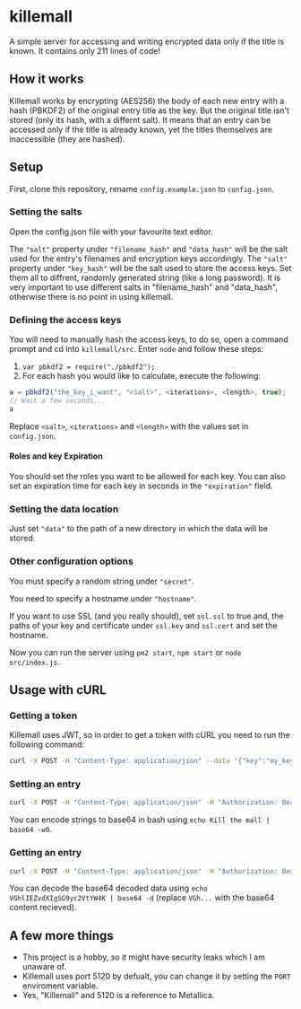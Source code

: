 # killemall
A simple server for accessing and writing encrypted data only if the title is known. It contains only 211 lines of code!

## How it works
Killemall works by encrypting (AES256) the body of each new entry with a hash (PBKDF2) of the original entry title as the key. But the original title isn't stored (only its hash, with a differnt salt). It means that an entry can be accessed only if the title is already known, yet the titles themselves are inaccessible (they are hashed).

## Setup
First, clone this repository, rename `config.example.json` to `config.json`.

### Setting the salts
Open the config.json file with your favourite text editor.

The `"salt"` property under `"filename_hash"` and `"data_hash"` will be the salt used for the entry's filenames and encryption keys accordingly. The `"salt"` property under `"key_hash"` will be the salt used to store the access keys. Set them all to diffrent, randomly generated string (like a long password). It is very important to use different salts in "filename_hash" and "data_hash", otherwise there is no point in using killemall.

### Defining the access keys

You will need to manually hash the access keys, to do so, open a command prompt and cd into `killemall/src`. Enter `node` and follow these steps:
1. `var pbkdf2 = require("./pbkdf2");`
2. For each hash you would like to calculate, execute the following:
```javascript
a = pbkdf2("the_key_i_want", "<salt>", <iterations>, <length>, true);
// Wait a few seconds...
a
```
Replace `<salt>`, `<iterations>` and `<length>` with the values set in `config.json`.

#### Roles and key Expiration
You should set the roles you want to be allowed for each key. You can also set an expiration time for each key in seconds in the `"expiration"` field.

### Setting the data location
Just set `"data"` to the path of a new directory in which the data will be stored.

### Other configuration options
You must specify a random string under `"secret"`.

You need to specify a hostname under `"hostname"`.

If you want to use SSL (and you really should), set `ssl.ssl` to true and, the paths of your key and certificate under `ssl.key` and `ssl.cert` and set the hostname.

Now you can run the server using `pm2 start`, `npm start` or `node src/index.js`.
## Usage with cURL
### Getting a token
Killemall uses JWT, so in order to get a token with cURL you need to run the following command:
```bash
curl -X POST -H "Content-Type: application/json" --data '{"key":"my_key"}' http://localhost:5120/conn
```
### Setting an entry
```bash
curl -X POST -H "Content-Type: application/json" -H "Authorization: Bearer <my_token>" http://localhost:5120/set --data  '{"title":"<entry_title>","body":"<base64_encoded_body>"}'
```
You can encode strings to base64 in bash using `echo Kill the mall | base64 -w0`.

### Getting an entry
```bash
curl -X POST -H "Content-Type: application/json" -H "Authorization: Bearer <my_token>" http://localhost:5120/get --data '{"title":"<entry_title>"}'
```
You can decode the base64 decoded data using `echo VGhlIEZvdXIgSG9yc2VtYW4K | base64 -d` (replace `VGh...` with the base64 content recieved).

## A few more things
- This project is a hobby, so it might have security leaks which I am unaware of.
- Killemall uses port 5120 by defualt, you can change it by setting the `PORT` enviroment variable.
- Yes, "Killemall" and 5120 is a reference to Metallica.
